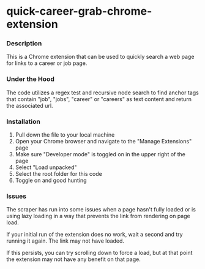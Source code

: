 # quick-career-grab-chrome-extension

### __Description__

This is a Chrome extension that can be used to quickly search a web page for links to a career or job page.

### **Under the Hood**
The code utilizes a regex test and recursive node search to find anchor tags that contain "job", "jobs", "career" or "careers" as text content and return the associated url.

### __Installation__

1. Pull down the file to your local machine
2. Open your Chrome browser and navigate to the "Manage Extensions" page
3. Make sure "Developer mode" is toggled on in the upper right of the page
4. Select "Load unpacked"
5. Select the root folder for this code
6. Toggle on and good hunting

### __Issues__

The scraper has run into some issues when a page hasn't fully loaded or is using lazy loading in a way that prevents the link from rendering on page load.

If your initial run of the extension does no work, wait a second and try running it again. The link may not have loaded.

If this persists, you can try scrolling down to force a load, but at that point the extension may not have any benefit on that page.
